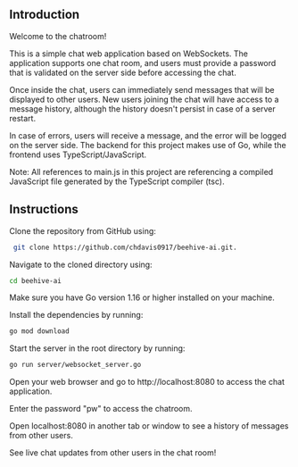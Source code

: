 ## Introduction

Welcome to the chatroom!

This is a simple chat web application based on WebSockets. The application supports one chat room, and users must provide a password that is validated on the server side before accessing the chat.

Once inside the chat, users can immediately send messages that will be displayed to other users. New users joining the chat will have access to a message history, although the history doesn't persist in case of a server restart.

In case of errors, users will receive a message, and the error will be logged on the server side. The backend for this project makes use of Go, while the frontend uses TypeScript/JavaScript.

Note: All references to main.js in this project are referencing a compiled JavaScript file generated by the TypeScript compiler (tsc).

## Instructions

Clone the repository from GitHub using:

```bash
 git clone https://github.com/chdavis0917/beehive-ai.git.
 ```

Navigate to the cloned directory using:
```bash
cd beehive-ai
```

Make sure you have Go version 1.16 or higher installed on your machine.

Install the dependencies by running:
```bash 
go mod download
```

Start the server in the root directory by running:
```bash
go run server/websocket_server.go
```

Open your web browser and go to http://localhost:8080 to access the chat application.

Enter the password "pw" to access the chatroom.

Open localhost:8080 in another tab or window to see a history of messages from other users.

See live chat updates from other users in the chat room!